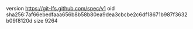 version https://git-lfs.github.com/spec/v1
oid sha256:7af66ebedfaaa656b8b58b80ea9dea3cbcbe2c6df18671b987f3632b09f8120d
size 9264
